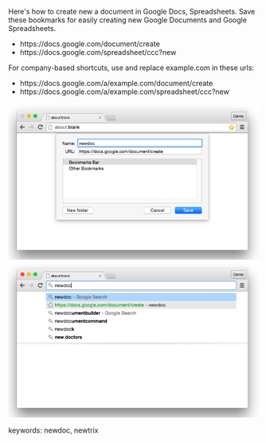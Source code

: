 <p>Here's how to create new a document in Google Docs, Spreadsheets. Save these bookmarks for easily creating new Google Documents and Google Spreadsheets.</p>

<ul>
  <li>https://docs.google.com/document/create</li>
  <li>https://docs.google.com/spreadsheet/ccc?new</li>
</ul>

<p>For company-based shortcuts, use and replace example.com in these urls:</p>
<ul>
  <li>https://docs.google.com/a/example.com/document/create</li>
  <li>https://docs.google.com/a/example.com/spreadsheet/ccc?new</li>
</ul>

<img alt="" src="/img/uploads/2015-09/google-docs-create-bookmark-shortcut.png" />
<img alt="" src="/img/uploads/2015-09/google-docs-create-new-document.png" />

<p>keywords: newdoc, newtrix</p>